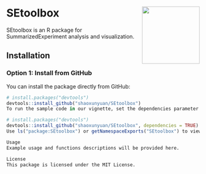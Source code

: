 # SEtoolbox <img src="./vignettes/images/logo.png" align = "right" width = "150" />  

SEtoolbox is an R package for SummarizedExperiment analysis and visualization.  

## Installation  

### Option 1: Install from GitHub  

You can install the package directly from GitHub:  
```r  
# install.packages("devtools")  
devtools::install_github("shaoxunyuan/SEtoolbox")  
To run the sample code in our vignette, set the dependencies parameter to TRUE:

# install.packages("devtools")  
devtools::install_github("shaoxunyuan/SEtoolbox", dependencies = TRUE)  
Use ls("package:SEtoolbox") or getNamespaceExports("SEtoolbox") to view the functions included in SEtoolbox.

Usage
Example usage and functions descriptions will be provided here.

License
This package is licensed under the MIT License.